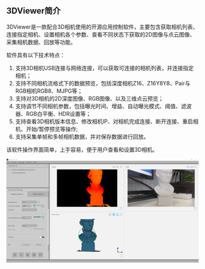 ## 3DViewer简介<div id="1"/>

3DViewer是一款配合3D相机使用的开源应用控制软件，主要包含获取相机列表、连接指定相机、设置相机各个参数、查看不同状态下获取的2D图像与点云图像、采集相机数据、回放等功能。

软件具有以下技术特点：

1. 支持3D相机USB连接与网络连接，可以获取可连接的相机列表，并连接指定相机；
2. 支持不同相机流格式下的数据预览，包括深度相机Z16、Z16Y8Y8、Pair与RGB相机RGB8、MJPG等；
3. 支持对3D相机的2D深度图像、RGB图像、以及三维点云预览；
5. 支持调节不同相机参数，包括曝光时间、增益、自动曝光模式、阈值、滤波器、RGB白平衡、HDR设置等；
6. 支持查看3D相机版本信息、修改相机IP、对相机完成连接、断开连接、重启相机、开始/暂停预览等操作;
7. 支持采集单帧和多帧相机数据，并对保存数据进行回放。

该软件操作界面简单，上手容易，便于用户查看和设置3D相机。  



![3DViewer-homePage](..\images\3DViewer-homePage.png)